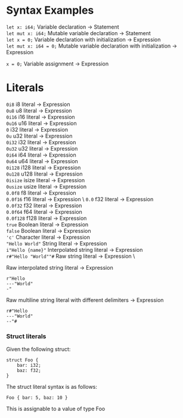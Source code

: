 # Syntax Examples

`let x: i64;` Variable declaration -> Statement \
`let mut x: i64;` Mutable variable declaration -> Statement \
`let x = 0;` Variable declaration with initialization -> Expression \
`let mut x: i64 = 0;` Mutable variable declaration with initialization -> Expression

`x = 0;` Variable assignment -> Expression

# Literals
`0i8` i8 literal -> Expression \
`0u8` u8 literal -> Expression \
`0i16` i16 literal -> Expression \
`0u16` u16 literal -> Expression \
`0` i32 literal -> Expression \
`0u` u32 literal -> Expression \
`0i32` i32 literal -> Expression \
`0u32` u32 literal -> Expression \
`0i64` i64 literal -> Expression \
`0u64` u64 literal -> Expression \
`0i128` i128 literal -> Expression \
`0u128` u128 literal -> Expression \
`0isize` isize literal -> Expression \
`0usize` usize literal -> Expression \
`0.0f8` f8 literal -> Expression \
`0.0f16` f16 literal -> Expression \ 
`0.0` f32 literal -> Expression \
`0.0f32` f32 literal -> Expression \
`0.0f64` f64 literal -> Expression \
`0.0f128` f128 literal -> Expression \
`true` Boolean literal -> Expression \
`false` Boolean literal -> Expression \
`'c'` Character literal -> Expression \
`"Hello World"` String literal -> Expression \
`i"Hello {name}"` Interpolated string literal -> Expression \
`r#"Hello "World""#` Raw string literal -> Expression \

Raw interpolated string literal -> Expression
```
r"Hello
---"World"
-"
```

Raw multiline string literal with different delimiters -> Expression
```
r#"Hello
---"World"
--"#
```

### Struct literals

Given the following struct:
```
struct Foo {
    bar: i32;
    baz: f32;
}
```

The struct literal syntax is as follows:
```
Foo { bar: 5, baz: 10 }
```
This is assignable to a value of type Foo
